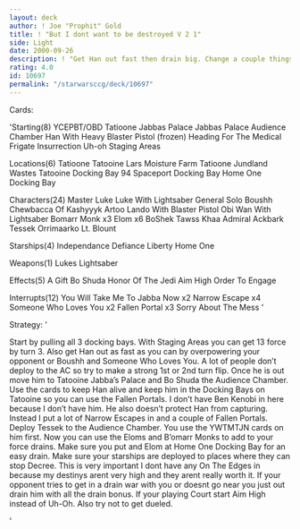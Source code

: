 ```yaml
---
layout: deck
author: ! Joe "Prophit" Gold
title: ! "But I dont want to be destroyed V 2 1"
side: Light
date: 2000-09-26
description: ! "Get Han out fast then drain big. Change a couple things around from the last one."
rating: 4.0
id: 10697
permalink: "/starwarsccg/deck/10697"
---
```

Cards: 

'Starting(8)
YCEPBT/OBD
Tatioone Jabbas Palace
Jabbas Palace Audience Chamber
Han With Heavy Blaster Pistol (frozen)
Heading For The Medical Frigate
Insurrection
Uh-oh
Staging Areas

Locations(6)
Tatioone
Tatooine Lars Moisture Farm
Tatioone Jundland Wastes
Tatooine Docking Bay 94
Spaceport Docking Bay
Home One Docking Bay

Characters(24)
Master Luke
Luke With Lightsaber
General Solo
Boushh
Chewbacca Of Kashyyyk
Artoo
Lando With Blaster Pistol
Obi Wan With Lightsaber
Bomarr Monk x3
Elom x6
BoShek
Tawss Khaa
Admiral Ackbark
Tessek
Orrimaarko
Lt. Blount

Starships(4)
Independance
Defiance
Liberty
Home One

Weapons(1)
Lukes Lightsaber

Effects(5)
A Gift
Bo Shuda
Honor Of The Jedi
Aim High
Order To Engage

Interrupts(12)
You Will Take Me To Jabba Now x2
Narrow Escape x4
Someone Who Loves You x2
Fallen Portal x3
Sorry About The Mess
'

Strategy: '

Start by pulling all 3 docking bays. With Staging Areas you can get 13 force by turn 3. Also get Han out as fast as you can by overpowering your opponent or Boushh and Someone Who Loves You. A lot of people don&#8217;t deploy to the AC so try to make a strong 1st or 2nd turn flip. Once he is out move him to Tatooine Jabba&#8217;s Palace and Bo Shuda the Audience Chamber. Use the cards to keep Han alive and keep him in the Docking Bays on Tatooine so you can use the Fallen Portals. I don&#8217;t have Ben Kenobi in here because I don&#8217;t have him. He also doesn&#8217;t protect Han from capturing. Instead I put a lot of Narrow Escapes in and a couple of Fallen Portals. Deploy Tessek to the Audience Chamber. You use the YWTMTJN cards on him first. Now you can use the Eloms and B&#8217;omarr Monks to add to your force drains. Make sure you put and Elom at Home One Docking Bay for an easy drain. Make sure your starships are deployed to places where they can stop Decree. This is very important I dont have any On The Edges in because my destinys arent very high and they arent really worth it. If your opponent tries to get in a drain war with you or doesnt go near you just out drain him with all the drain bonus. If your playing Court start Aim High instead of Uh-Oh. Also try not to get dueled.

'
